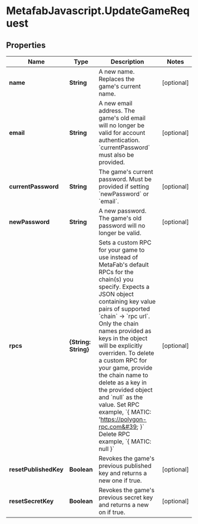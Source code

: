 # MetafabJavascript.UpdateGameRequest

## Properties

Name | Type | Description | Notes
------------ | ------------- | ------------- | -------------
**name** | **String** | A new name. Replaces the game&#39;s current name. | [optional] 
**email** | **String** | A new email address. The game&#39;s old email will no longer be valid for account authentication. &#x60;currentPassword&#x60; must also be provided. | [optional] 
**currentPassword** | **String** | The game&#39;s current password. Must be provided if setting &#x60;newPassword&#x60; or &#x60;email&#x60;. | [optional] 
**newPassword** | **String** | A new password. The game&#39;s old password will no longer be valid. | [optional] 
**rpcs** | **{String: String}** | Sets a custom RPC for your game to use instead of MetaFab&#39;s default RPCs for the chain(s) you specify.  Expects a JSON object containing key value pairs of supported &#x60;chain&#x60; -&gt; &#x60;rpc url&#x60;. Only the chain names provided as keys in the object will be explicitly overriden. To delete a custom RPC for your game, provide the chain name to delete as a key in the provided object and &#x60;null&#x60; as the value.  Set RPC example, &#x60;{ MATIC: &#39;https://polygon-rpc.com&#39; }&#x60; Delete RPC example, &#x60;{ MATIC: null }&#x60; | [optional] 
**resetPublishedKey** | **Boolean** | Revokes the game&#39;s previous published key and returns a new one if true. | [optional] 
**resetSecretKey** | **Boolean** | Revokes the game&#39;s previous secret key and returns a new on if true. | [optional] 



